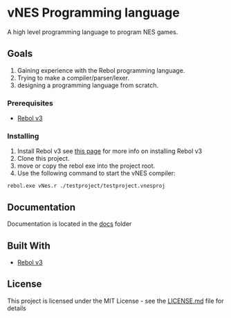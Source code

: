 # vNES Programming language
A high level programming language to program NES games.

## Goals
1. Gaining experience with the Rebol programming language.
2. Trying to make a compiler/parser/lexer.
3. designing a programming language from scratch.

### Prerequisites

* [Rebol v3](http://www.rebol.com)


### Installing

1. Install Rebol v3 see [this page](http://www.rebol.com/r3/docs/guide/basics-download.html) for more info on installing Rebol v3
2. Clone this project.
3. move or copy the rebol exe into the project root.
4. Use the following command to start the vNES compiler:
```
rebol.exe vNes.r ./testproject/testproject.vnesproj
```

## Documentation
Documentation is located in the [docs](/docs) folder

## Built With

* [Rebol v3](http://www.rebol.com)

## License

This project is licensed under the MIT License - see the [LICENSE.md](LICENSE.md) file for details
